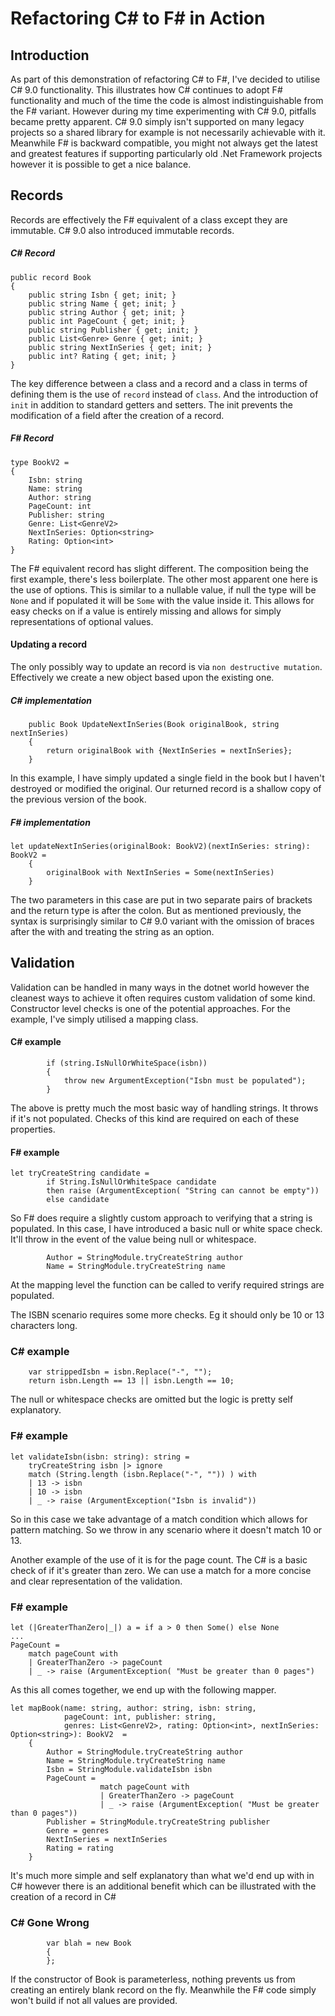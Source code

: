 # Refactoring C# to F# in Action
## Introduction
As part of this demonstration of refactoring C# to F#, I've decided to utilise C# 9.0 functionality. This illustrates how C# continues to adopt F# functionality and much of the time the code is almost indistinguishable from the F# variant. However during my time experimenting with C# 9.0, pitfalls became pretty apparent. C# 9.0 simply isn't supported on many legacy projects so a shared library for example is not necessarily achievable with it. Meanwhile F# is backward compatible, you might not always get the latest and greatest features if supporting particularly old .Net Framework projects however it is possible to get a nice balance.

## Records
Records are effectively the F# equivalent of a class except they are immutable. C# 9.0 also introduced immutable records.

##### C# Record

    public record Book
    {
        public string Isbn { get; init; }
        public string Name { get; init; }
        public string Author { get; init; }
        public int PageCount { get; init; }
        public string Publisher { get; init; }
        public List<Genre> Genre { get; init; }
        public string NextInSeries { get; init; }
        public int? Rating { get; init; }
    }

The key difference between a class and a record and a class in terms of defining them is the use of `record` instead of `class`. And the introduction of `init` in addition to standard getters and setters. The init prevents the modification of a field after the creation of a record. 

##### F# Record

    type BookV2 =
    {
        Isbn: string
        Name: string
        Author: string
        PageCount: int
        Publisher: string
        Genre: List<GenreV2>
        NextInSeries: Option<string>
        Rating: Option<int>
    }

The F# equivalent record has slight different. The composition being the first example, there's less boilerplate. The other most apparent one here is the use of options. This is similar to a nullable value, if null the type will be `None` and if populated it will be `Some` with the value inside it. This allows for easy checks on if a value is entirely missing and allows for simply representations of optional values.

#### Updating a record

The only possibly way to update an record is via `non destructive mutation`. Effectively we create a new object based upon the existing one.

##### C# implementation

        public Book UpdateNextInSeries(Book originalBook, string nextInSeries)
        {
            return originalBook with {NextInSeries = nextInSeries};
        }

In this example, I have simply updated a single field in the book but I haven't destroyed or modified the original. Our returned record is a shallow copy of the previous version of the book. 

##### F# implementation
    
    let updateNextInSeries(originalBook: BookV2)(nextInSeries: string): BookV2 =
        {
            originalBook with NextInSeries = Some(nextInSeries)
        }

The two parameters in this case are put in two separate pairs of brackets and the return type is after the colon. But as mentioned previously, the syntax is surprisingly similar to C# 9.0 variant with the omission of braces after the with and treating the string as an option.

## Validation
Validation can be handled in many ways in the dotnet world however the cleanest ways to achieve it often requires custom validation of some kind. Constructor level checks is one of the potential approaches. For the example, I've simply utilised a mapping class.


#### C# example

            if (string.IsNullOrWhiteSpace(isbn))
            {
                throw new ArgumentException("Isbn must be populated");
            }

The above is pretty much the most basic way of handling strings. It throws if it's not populated. Checks of this kind are required on each of these properties. 

#### F# example 

    let tryCreateString candidate =
            if String.IsNullOrWhiteSpace candidate
            then raise (ArgumentException( "String can cannot be empty"))
            else candidate

So F# does require a slightly custom approach to verifying that a string is populated. In this case, I have introduced a basic null or white space check. It'll throw in the event of the value being null or whitespace.

            Author = StringModule.tryCreateString author
            Name = StringModule.tryCreateString name

At the mapping level the function can be called to verify required strings are populated. 

The ISBN scenario requires some more checks. Eg it should only be 10 or 13 characters long.

### C# example

        var strippedIsbn = isbn.Replace("-", "");
        return isbn.Length == 13 || isbn.Length == 10;

The null or whitespace checks are omitted but the logic is pretty self explanatory.

### F# example

    let validateIsbn(isbn: string): string =
        tryCreateString isbn |> ignore
        match (String.length (isbn.Replace("-", "")) ) with
        | 13 -> isbn
        | 10 -> isbn
        | _ -> raise (ArgumentException("Isbn is invalid"))

So in this case we take advantage of a match condition which allows for pattern matching. So we throw in any scenario where it doesn't match 10 or 13. 

Another example of the use of it is for the page count. The C# is a basic check of if it's greater than zero. We can use a match for a more concise and clear representation of the validation. 

### F# example
    let (|GreaterThanZero|_|) a = if a > 0 then Some() else None
    ...
    PageCount =
        match pageCount with
        | GreaterThanZero -> pageCount
        | _ -> raise (ArgumentException( "Must be greater than 0 pages")

As this all comes together, we end up with the following mapper.

    let mapBook(name: string, author: string, isbn: string,
                pageCount: int, publisher: string,
                genres: List<GenreV2>, rating: Option<int>, nextInSeries: Option<string>): BookV2  =
        {
            Author = StringModule.tryCreateString author
            Name = StringModule.tryCreateString name
            Isbn = StringModule.validateIsbn isbn
            PageCount =
                        match pageCount with
                        | GreaterThanZero -> pageCount
                        | _ -> raise (ArgumentException( "Must be greater than 0 pages"))
            Publisher = StringModule.tryCreateString publisher
            Genre = genres
            NextInSeries = nextInSeries
            Rating = rating
        }

It's much more simple and self explanatory than what we'd end up with in C# however there is an additional benefit which can be illustrated with the creation of a record in C#

### C# Gone Wrong

            var blah = new Book
            {
            };

If the constructor of Book is parameterless, nothing prevents us from creating an entirely blank record on the fly. Meanwhile the F# code simply won't build if not all values are provided.
